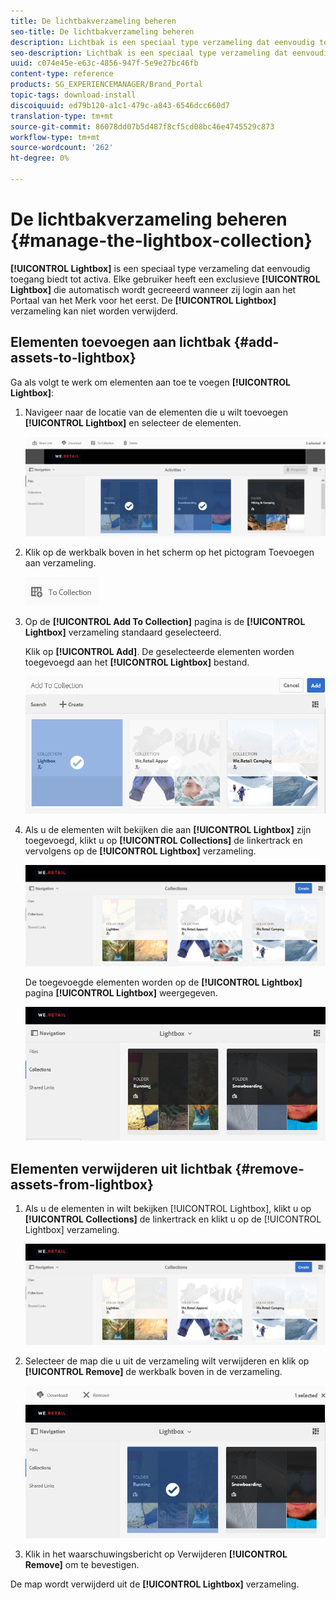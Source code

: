```yaml
---
title: De lichtbakverzameling beheren
seo-title: De lichtbakverzameling beheren
description: Lichtbak is een speciaal type verzameling dat eenvoudig toegang biedt tot elementen. Elke gebruiker heeft een exclusieve lichtbak die automatisch wordt gecreeerd wanneer zij login aan het Portaal van het Merk voor het eerst. De lichtbakverzameling kan niet worden verwijderd.
seo-description: Lichtbak is een speciaal type verzameling dat eenvoudig toegang biedt tot elementen. Elke gebruiker heeft een exclusieve lichtbak die automatisch wordt gecreeerd wanneer zij login aan het Portaal van het Merk voor het eerst. De lichtbakverzameling kan niet worden verwijderd.
uuid: c074e45e-e63c-4856-947f-5e9e27bc46fb
content-type: reference
products: SG_EXPERIENCEMANAGER/Brand_Portal
topic-tags: download-install
discoiquuid: ed79b120-a1c1-479c-a843-6546dcc660d7
translation-type: tm+mt
source-git-commit: 86078dd07b5d487f8cf5cd08bc46e4745529c873
workflow-type: tm+mt
source-wordcount: '262'
ht-degree: 0%

---
```



# De lichtbakverzameling beheren {#manage-the-lightbox-collection}

**[!UICONTROL Lightbox]** is een speciaal type verzameling dat eenvoudig toegang biedt tot activa. Elke gebruiker heeft een exclusieve **[!UICONTROL Lightbox]** die automatisch wordt gecreeerd wanneer zij login aan het Portaal van het Merk voor het eerst. De **[!UICONTROL Lightbox]** verzameling kan niet worden verwijderd.

## Elementen toevoegen aan lichtbak {#add-assets-to-lightbox}

Ga als volgt te werk om elementen aan toe te voegen **[!UICONTROL Lightbox]**:

1. Navigeer naar de locatie van de elementen die u wilt toevoegen **[!UICONTROL Lightbox]** en selecteer de elementen.

   ![](assets/link_sharing_assetselection.png)

1. Klik op de werkbalk boven in het scherm op het pictogram Toevoegen aan verzameling.

   ![](assets/add_to_collection.png)

1. Op de **[!UICONTROL Add To Collection]** pagina is de **[!UICONTROL Lightbox]** verzameling standaard geselecteerd.

   Klik op **[!UICONTROL Add]**. De geselecteerde elementen worden toegevoegd aan het **[!UICONTROL Lightbox]** bestand.

   ![](assets/add_to_collectionlightbox.png)

1. Als u de elementen wilt bekijken die aan **[!UICONTROL Lightbox]** zijn toegevoegd, klikt u op **[!UICONTROL Collections]** de linkertrack en vervolgens op de **[!UICONTROL Lightbox]** verzameling.

   ![](assets/collections_lightbox.png)

   De toegevoegde elementen worden op de **[!UICONTROL Lightbox]** pagina **[!UICONTROL Lightbox]** weergegeven.

   ![](assets/added_to_collectionlightbox.png)

## Elementen verwijderen uit lichtbak {#remove-assets-from-lightbox}

1. Als u de elementen in wilt bekijken [!UICONTROL Lightbox], klikt u op **[!UICONTROL Collections]** de linkertrack en klikt u op de [!UICONTROL Lightbox] verzameling.

   ![](assets/collections_lightbox-1.png)

1. Selecteer de map die u uit de verzameling wilt verwijderen en klik op **[!UICONTROL Remove]** de werkbalk boven in de verzameling.

   ![](assets/collections_lightboxdelete.png)

1. Klik in het waarschuwingsbericht op Verwijderen **[!UICONTROL Remove]** om te bevestigen.

De map wordt verwijderd uit de **[!UICONTROL Lightbox]** verzameling.
